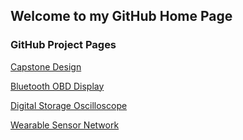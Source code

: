 ## Welcome to my GitHub Home Page

### GitHub Project Pages
[Capstone Design](https://github.com/shanko07/Capstone)

[Bluetooth OBD Display](https://github.com/shanko07/ELM327Dash)

[Digital Storage Oscilloscope](https://shanko07.github.io/DSO-HKUST)

[Wearable Sensor Network](https://shanko07.github.io/Rutgers-ICEMAN)
